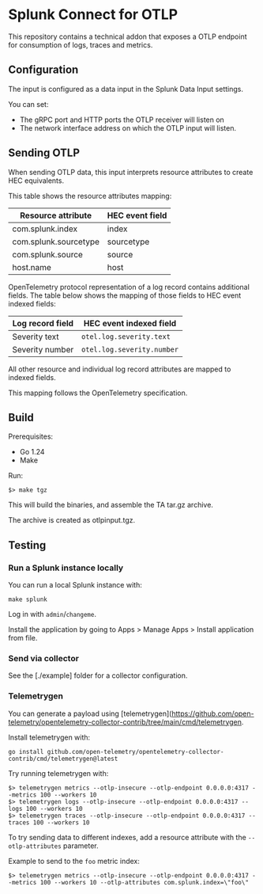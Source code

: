 # Splunk Connect for OTLP

This repository contains a technical addon that exposes a OTLP endpoint for consumption of logs, traces and metrics.

## Configuration

The input is configured as a data input in the Splunk Data Input settings.

You can set:
* The gRPC port and HTTP ports the OTLP receiver will listen on
* The network interface address on which the OTLP input will listen.

## Sending OTLP

When sending OTLP data, this input interprets resource attributes to create HEC equivalents.

This table shows the resource attributes mapping:

| Resource attribute    | HEC event field |
|-----------------------|-----------------|
| com.splunk.index      | index           |
| com.splunk.sourcetype | sourcetype      |
| com.splunk.source     | source          |
| host.name             | host            |

OpenTelemetry protocol representation of a log record contains additional fields. The table below shows the mapping of those fields to HEC event indexed fields:

| Log record field | HEC event indexed field    |
|------------------|----------------------------|
| Severity text    | `otel.log.severity.text`   |
| Severity number  | `otel.log.severity.number` |
 
All other resource and individual log record attributes are mapped to indexed fields.

This mapping follows the OpenTelemetry specification.

## Build

Prerequisites:
* Go 1.24
* Make

Run:
```shell
$> make tgz
```

This will build the binaries, and assemble the TA tar.gz archive.

The archive is created as otlpinput.tgz.

## Testing

### Run a Splunk instance locally

You can run a local Splunk instance with:
```shell
make splunk
```

Log in with `admin`/`changeme`.

Install the application by going to Apps > Manage Apps > Install application from file.

### Send via collector

See the [./example] folder for a collector configuration.

### Telemetrygen

You can generate a payload using [telemetrygen](https://github.com/open-telemetry/opentelemetry-collector-contrib/tree/main/cmd/telemetrygen.

Install telemetrygen with:
```shell
go install github.com/open-telemetry/opentelemetry-collector-contrib/cmd/telemetrygen@latest
```

Try running telemetrygen with:

```shell
$> telemetrygen metrics --otlp-insecure --otlp-endpoint 0.0.0.0:4317 --metrics 100 --workers 10
$> telemetrygen logs --otlp-insecure --otlp-endpoint 0.0.0.0:4317 --logs 100 --workers 10
$> telemetrygen traces --otlp-insecure --otlp-endpoint 0.0.0.0:4317 --traces 100 --workers 10
```

To try sending data to different indexes, add a resource attribute with the `--otlp-attributes` parameter.

Example to send to the `foo` metric index:
```shell
$> telemetrygen metrics --otlp-insecure --otlp-endpoint 0.0.0.0:4317 --metrics 100 --workers 10 --otlp-attributes com.splunk.index=\"foo\"
```
